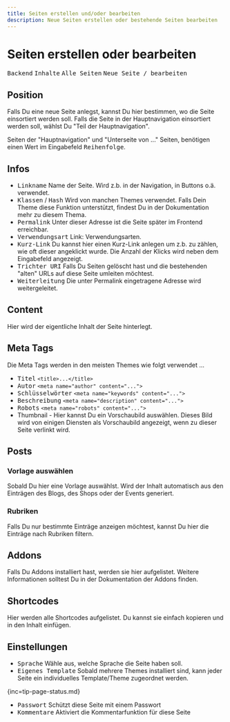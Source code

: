 ```yaml
---
title: Seiten erstellen und/oder bearbeiten
description: Neue Seiten erstellen oder bestehende Seiten bearbeiten
---
```


# Seiten erstellen oder bearbeiten

<kbd>Backend</kbd> <kbd>Inhalte</kbd> <kbd>Alle Seiten</kbd> <kbd>Neue Seite / bearbeiten</kbd>

## Position

Falls Du eine neue Seite anlegst, kannst Du hier bestimmen, wo die Seite einsortiert werden soll.
Falls die Seite in der Hauptnavigation einsortiert werden soll, wählst Du "Teil der Hauptnavigation".

Seiten der "Hauptnavigation" und "Unterseite von ..." Seiten,
benötigen einen Wert im Eingabefeld <kbd>Reihenfolge</kbd>.

## Infos

* <kbd>Linkname</kbd> Name der Seite. Wird z.b. in der Navigation, in Buttons o.ä. verwendet.
* <kbd>Klassen</kbd> / <kbd>Hash</kbd> Wird von manchen Themes verwendet. Falls Dein Theme diese Funktion unterstützt, findest Du in der Dokumentation mehr zu diesem Thema.
* <kbd>Permalink</kbd> Unter dieser Adresse ist die Seite später im Frontend erreichbar.
* <kbd>Verwendungsart</kbd> Link: Verwendungsarten.
* <kbd>Kurz-Link</kbd> Du kannst hier einen Kurz-Link anlegen um z.b. zu zählen, wie oft dieser angeklickt wurde. Die Anzahl der Klicks wird neben dem Eingabefeld angezeigt.
* <kbd>Trichter URI</kbd> Falls Du Seiten gelöscht hast und die bestehenden "alten" URLs auf diese Seite umleiten möchtest.
* <kbd>Weiterleitung</kbd> Die unter Permalink eingetragene Adresse wird weitergeleitet.

## Content

Hier wird der eigentliche Inhalt der Seite hinterlegt.

## Meta Tags

Die Meta Tags werden in den meisten Themes wie folgt verwendet ...

* <kbd>Titel</kbd>  ```<title>...</title>```
* <kbd>Autor</kbd> ```<meta name="author" content="...">```
* <kbd>Schlüsselwörter</kbd> ```<meta name="keywords" content="...">```
* <kbd>Beschreibung</kbd> ```<meta name="description" content="...">```
* <kbd>Robots</kbd> ```<meta name="robots" content="...">```
* Thumbnail - Hier kannst Du ein Vorschaubild auswählen. Dieses Bild wird von einigen Diensten als Vorschaubild angezeigt, wenn zu dieser Seite verlinkt wird.

## Posts

### Vorlage auswählen

Sobald Du hier eine Vorlage auswählst. Wird der Inhalt automatisch aus den Einträgen des Blogs, des Shops oder der Events generiert.

### Rubriken

Falls Du nur bestimmte Einträge anzeigen möchtest, kannst Du hier die Einträge nach Rubriken filtern.

## Addons

Falls Du Addons installiert hast, werden sie hier aufgelistet. Weitere Informationen solltest Du in der Dokumentation der Addons finden.

## Shortcodes

Hier werden alle Shortcodes aufgelistet. Du kannst sie einfach kopieren und in den Inhalt einfügen.

## Einstellungen

* <kbd>Sprache</kbd> Wähle aus, welche Sprache die Seite haben soll.
* <kbd>Eigenes Template</kbd> Sobald mehrere Themes installiert sind, kann jeder Seite ein individuelles Template/Theme zugeordnet werden.

{inc=tip-page-status.md}

* <kbd>Passwort</kbd> Schützt diese Seite mit einem Passwort
* <kbd>Kommentare</kbd> Aktiviert die Kommentarfunktion für diese Seite